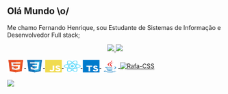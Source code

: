 
## Olá Mundo \o/ 
Me chamo Fernando Henrique, sou Estudante de Sistemas de Informação e Desenvolvedor Full stack;


<div align="center">
  <a href="https://github.com/Fernandoh794">
  <img height="180em" src="https://github-readme-stats.vercel.app/api?username=Fernandoh794&show_icons=true&theme=dracula&include_all_commits=true&count_private=true"/>
  <img height="180em" src="https://github-readme-stats.vercel.app/api/top-langs/?username=Fernandoh794&layout=compact&langs_count=7&theme=dark"/>
</div>
<div style="display: inline_block"><br>
  
 
  <!--  --!>

 <img align="center" alt="Rafa-HTML" height="30" width="40" src="https://raw.githubusercontent.com/devicons/devicon/master/icons/html5/html5-original.svg">
<img align="center" alt="Rafa-CSS" height="30" width="40" src="https://raw.githubusercontent.com/devicons/devicon/master/icons/css3/css3-original.svg">
<img align="center" alt="Rafa-Js" height="30" width="40" src="https://raw.githubusercontent.com/devicons/devicon/master/icons/javascript/javascript-plain.svg">
  
  <img align="center" alt="Rafa-React" height="30" width="40" src="https://raw.githubusercontent.com/devicons/devicon/master/icons/react/react-original.svg">
  <img align="center" alt="Rafa-Ts" height="30" width="40" src="https://raw.githubusercontent.com/devicons/devicon/master/icons/typescript/typescript-plain.svg">
 
<img align="center" alt="Rafa-CSS" height="30" width="40" src="https://raw.githubusercontent.com/devicons/devicon/2ae2a900d2f041da66e950e4d48052658d850630/icons/java/java-original.svg">
<img align="center" alt="Rafa-CSS" height="30" width="40" src="https://upload.wikimedia.org/wikipedia/commons/thumb/9/9a/Laravel.svg/1200px-Laravel.svg.png">





 
<div> 
 

<br>
  <a href="https://instagram.com/Fernandohdev" target="_blank"><img src="https://img.shields.io/badge/-Instagram-%23E4405F?style=for-the-badge&logo=instagram&logoColor=white" target="_blank"></a>
 

 

</div>

  
  
